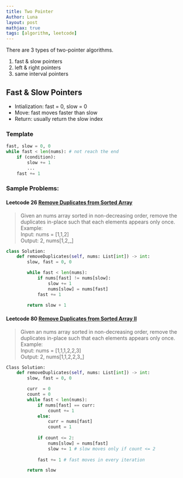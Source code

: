 ```yaml
---
title: Two Pointer 
Author: Luna
layout: post
mathjax: true
tags: [algorithm, leetcode]
---
```

There are 3 types of two-pointer algorithms.
1. fast & slow pointers
2. left & right pointers
3. same interval pointers

## Fast & Slow Pointers

- Intialization: fast = 0, slow = 0
- Move: fast moves faster than slow
- Return: usually return the slow index

### Template
```python
fast, slow = 0, 0
while fast < len(nums): # not reach the end
    if (condition):
        slow += 1
        ...
    fast += 1
```

### Sample Problems:
#### Leetcode 26 [Remove Duplicates from Sorted Array](https://leetcode.com/problems/remove-duplicates-from-sorted-array/)

> Given an nums array sorted in non-decreasing order, remove the duplicates in-place such that each elements appears only once.\
> Example:\
> Input: nums = [1,1,2]\
> Output: 2, nums[1,2,_]

```python
class Solution:
    def removeDuplicates(self, nums: List[int]) -> int:
        slow, fast = 0, 0

        while fast < len(nums):
            if nums[fast] != nums[slow]:
                slow += 1
                nums[slow] = nums[fast]
            fast += 1
        
        return slow + 1
```


#### Leetcode 80 [Remove Duplicates from Sorted Array II](https://leetcode.com/problems/remove-duplicates-from-sorted-array-ii/)
> Given an nums array sorted in non-decreasing order, remove the duplicates in-place such that each elements appears only once.\
> Example:\
> Input: nums = [1,1,1,2,2,3]\
> Output: 2, nums[1,1,2,2,3_]

```python
Class Solution:
    def removeDuplicates(self, nums: List[int]) -> int:
        slow, fast = 0, 0

        curr  = 0
        count = 0
        while fast < len(nums):
            if nums[fast] == curr:
                count += 1
            else:
                curr = nums[fast]
                count = 1
            
            if count <= 2:
                nums[slow] = nums[fast]
                slow += 1 # slow moves only if count <= 2
            
            fast += 1 # fast moves in every iteration

        return slow
```
